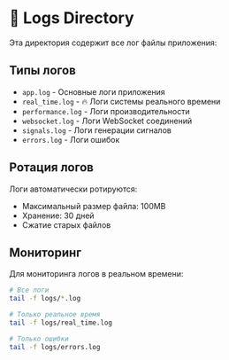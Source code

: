 # 📝 Logs Directory

Эта директория содержит все лог файлы приложения:

## Типы логов

- `app.log` - Основные логи приложения
- `real_time.log` - 🔥 Логи системы реального времени
- `performance.log` - Логи производительности
- `websocket.log` - Логи WebSocket соединений
- `signals.log` - Логи генерации сигналов
- `errors.log` - Логи ошибок

## Ротация логов

Логи автоматически ротируются:
- Максимальный размер файла: 100MB
- Хранение: 30 дней
- Сжатие старых файлов

## Мониторинг

Для мониторинга логов в реальном времени:

```bash
# Все логи
tail -f logs/*.log

# Только реальное время
tail -f logs/real_time.log

# Только ошибки
tail -f logs/errors.log
```
